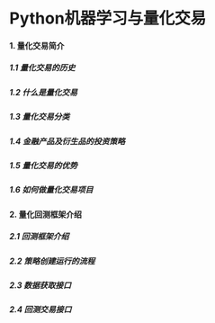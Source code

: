# Python机器学习与量化交易
#### 1. 量化交易简介
##### 1.1 量化交易的历史
##### 1.2 什么是量化交易
##### 1.3 量化交易分类
##### 1.4 金融产品及衍生品的投资策略
##### 1.5 量化交易的优势
##### 1.6 如何做量化交易项目
#### 2. 量化回测框架介绍
##### 2.1 回测框架介绍
##### 2.2 策略创建运行的流程

##### 2.3 数据获取接口

##### 2.4 回测交易接口